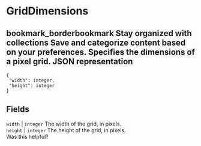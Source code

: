  
#  GridDimensions 
bookmark_borderbookmark Stay organized with collections  Save and categorize content based on your preferences.
Specifies the dimensions of a pixel grid.
JSON representation  
---  
```
{
 "width": integer,
 "height": integer
}
```
  
Fields  
---  
`width` |  `integer` The width of the grid, in pixels.  
`height` |  `integer` The height of the grid, in pixels.  
Was this helpful?
